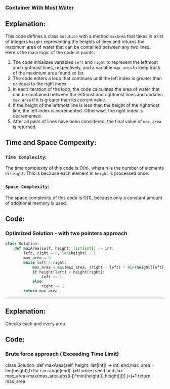 ### [Container With Most Water](https://leetcode.com/problems/container-with-most-water/)

## Explanation:
This code defines a class `Solution` with a method `maxArea` that takes in a list of integers `height` representing the heights of lines and returns the maximum area of water that can be contained between any two lines. Here's the main logic of the code in points:
1. The code initializes variables `left` and `right` to represent the leftmost and rightmost lines, respectively, and a variable `max_area` to keep track of the maximum area found so far.
2. The code enters a loop that continues until the left index is greater than or equal to the right index.
3. In each iteration of the loop, the code calculates the area of water that can be contained between the leftmost and rightmost lines and updates `max_area` if it is greater than its current value.
4. If the height of the leftmost line is less than the height of the rightmost line, the left index is incremented. Otherwise, the right index is decremented.
5. After all pairs of lines have been considered, the final value of `max_area` is returned.

## Time and Space Compexity:
### `Time Complexity`:
The time complexity of this code is O(n), where n is the number of elements in `height`. This is because each element in `height` is processed once.
### `Space Complexity`:
The space complexity of this code is O(1), because only a constant amount of additional memory is used.


## Code:
### Optimized Solution - with two pointers approach
```py
class Solution:
    def maxArea(self, height: list[int]) -> int:
        left, right = 0, len(height) - 1
        max_area = 0
        while left < right:
            max_area = max(max_area, (right - left) * min(height[left], height[right]))
            if height[left] < height[right]:
                left += 1
            else:
                right -= 1
        return max_area
```

<hr>

## Explanation:
Checks each and every area 

## Code:
### Brute force approach ( Exceeding Time Limit)
class Solution:
    def maxArea(self, height: list[int]) -> int:
        end,max_area = len(height),0
        for i in range(end):
            j=0
            while j<end and j!=i:
                max_area=max(max_area,abs(i-j)*min(height[i],height[j]))
                j=j+1
        return max_area
      

